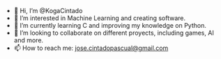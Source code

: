 - 👋 Hi, I’m @KogaCintado
- 👀 I’m interested in Machine Learning and creating software. 
- 🌱 I’m currently learning C and improving my knowledge on Python.
- 💞️ I’m looking to collaborate on different proyects, including games, AI and more.
- 📫 How to reach me: jose.cintadopascual@gmail.com

<!---
KogaCintado/KogaCintado is a ✨ special ✨ repository because its `README.md` (this file) appears on your GitHub profile.
You can click the Preview link to take a look at your changes.
--->
